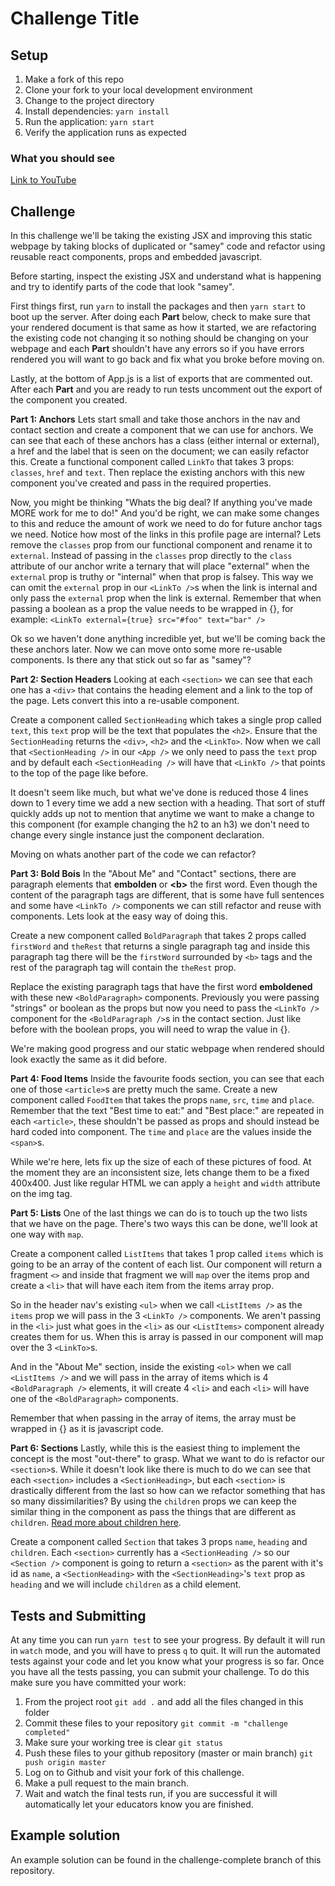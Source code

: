 # Challenge Title

## Setup

1. Make a fork of this repo
2. Clone your fork to your local development environment
3. Change to the project directory
4. Install dependencies: `yarn install`
5. Run the application: `yarn start`
6. Verify the application runs as expected

### What you should see
[Link to YouTube](https://youtu.be/cnI6TjEoVU4)


## Challenge
In this challenge we'll be taking the existing JSX and  improving this static webpage by taking blocks of duplicated or "samey" code and refactor using reusable react components, props and embedded javascript. 

Before starting, inspect the existing JSX and understand what is happening and try to identify parts of the code that look "samey".

First things first, run `yarn` to install the packages and then `yarn start` to boot up the server. After doing each **Part** below, check to make sure that your rendered document is that same as how it started, we are refactoring the existing code not changing it so nothing should be changing on your webpage and each **Part** shouldn't have any errors so if you have errors rendered you will want to go back and fix what you broke before moving on.

Lastly, at the bottom of App.js is a list of exports that are commented out. After each **Part** and you are ready to run tests uncomment out the export of the component you created. 

**Part 1: Anchors**
Lets start small and take those anchors in the nav and contact section and create a component that we can use for anchors. We can see that each of these anchors has a class (either internal or external), a href and the label that is seen on the document; we can easily refactor this. Create a functional component called `LinkTo` that takes 3 props: `classes`, `href` and `text`. Then replace the existing anchors with this new component you've created and pass in the required properties.

Now, you might be thinking "Whats the big deal? If anything you've made MORE work for me to do!" And you'd be right, we can make some changes to this and reduce the amount of work we need to do for future anchor tags we need. Notice how most of the links in this profile page are internal? Lets remove the `classes` prop from our functional component and rename it to `external`. Instead of passing in the `classes` prop directly to the `class` attribute of our anchor write a ternary that will place "external" when the `external` prop is truthy or "internal" when that prop is falsey. This way we can omit the `external` prop in our `<LinkTo />`s when the link is internal and only pass the `external` prop when the link is external. Remember that when passing a boolean as a prop the value needs to be wrapped in {}, for example:
`<LinkTo external={true} src="#foo" text="bar" />`

Ok so we haven't done anything incredible yet, but we'll be coming back the these anchors later. Now we can move onto some more re-usable components. Is there any that stick out so far as "samey"?

**Part 2: Section Headers**
Looking at each `<section>` we can see that each one has a `<div>` that contains the heading element and a link to the top of the page. Lets convert this into a re-usable component. 

Create a component called `SectionHeading` which takes a single prop called `text`, this `text` prop will be the text that populates the `<h2>`. Ensure that the `SectionHeading` returns the `<div>`, `<h2>` and the `<LinkTo>`. Now when we call that `<SectionHeading />` in our `<App />` we only need to pass the `text` prop and by default each `<SectionHeading />` will have that `<LinkTo />` that points to the top of the page like before. 

It doesn't seem like much, but what we've done is reduced those 4 lines down to 1 every time we add a new section with a heading. That sort of stuff quickly adds up not to mention that anytime we want to make a change to this component (for example changing the h2 to an h3) we don't need to change every single instance just the component declaration.

Moving on whats another part of the code we can refactor?

**Part 3: Bold Bois**
In the "About Me" and "Contact" sections, there are paragraph elements that **embolden** or **\<b>** the first word. Even though the content of the paragraph tags are different, that is some have full sentences and some have `<LinkTo />` components we can still refactor and reuse with components. Lets look at the easy way of doing this. 

Create a new component called `BoldParagraph` that takes 2 props called `firstWord` and `theRest` that returns a single paragraph tag and inside this paragraph tag there will be the `firstWord` surrounded by `<b>` tags and the rest of the paragraph tag will contain the `theRest` prop.

Replace the existing paragraph tags that have the first word **emboldened** with these new `<BoldParagraph>` components. Previously you were passing "strings" or boolean as the props but now you need to pass the `<LinkTo />` component for the `<BoldParagraph />`s in the contact section. Just like before with the boolean props, you will need to wrap the value in {}.

We're making good progress and our static webpage when rendered should look exactly the same as it did before.

**Part 4: Food Items**
Inside the favourite foods section, you can see that each one of those `<article>`s are pretty much the same. Create a new component called `FoodItem` that takes the props `name`, `src`, `time` and `place`. Remember that the text "Best time to eat:" and "Best place:" are repeated in each `<article>`, these shouldn't be passed as props and should instead be hard coded into component. The `time` and `place` are the values inside the `<span>`s.

While we're here, lets fix up the size of each of these pictures of food. At the moment they are an inconsistent size, lets change them to be a fixed 400x400. Just like regular HTML we can apply a `height` and `width` attribute on the img tag.

**Part 5: Lists**
One of the last things we can do is to touch up the two lists that we have on the page. There's two ways this can be done, we'll look at one way with `map`.

Create a component called `ListItems` that takes 1 prop called `items` which is going to be an array of the content of each list. Our component will return a fragment `<>` and inside that fragment we will `map` over the items prop and create a `<li>` that will have each item from the items array prop. 

So in the header nav's existing `<ul>` when we call `<ListItems />` as the `items` prop we will pass in the 3 `<LinkTo />` components. We aren't passing in the `<li>` just what goes in the `<li>` as our `<ListItems>` component already creates them for us. When this is array is passed in our component will map over the 3 `<LinkTo>`s.

And in the "About Me" section, inside the existing `<ol>` when we call `<ListItems />` and we will pass in the array of items which is 4 `<BoldParagraph />` elements, it will create 4 `<li>` and each `<li>` will have one of the `<BoldParagraph>` components.

Remember that when passing in the array of items, the array must be wrapped in {} as it is javascript code.

**Part 6: Sections**
Lastly, while this is the easiest thing to implement the concept is the most "out-there" to grasp. What we want to do is refactor our `<section>`s. While it doesn't look like there is much to do we can see that each `<section>` includes a `<SectionHeading>`, but each `<section>` is drastically different from the last so how can we refactor something that has so many dissimilarities? By using  the `children` props we can keep the similar thing in the component as pass the things that are different as `children`. [Read more about children here](https://reactgo.com/react-props-children/).
  
Create a component called `Section` that takes 3 props `name`, `heading` and `children`. Each `<section>` currently has a `<SectionHeading />` so our `<Section />` component is going to return a `<section>` as the parent with it's id as `name`, a `<SectionHeading>` with the `<SectionHeading>`'s `text` prop as `heading` and we will include `children` as a child element. 

## Tests and Submitting

At any time you can run `yarn test` to see your progress. By default it will run in `watch` mode, and you will have to press `q` to quit. It will run the automated tests against your code and let you know what your progress is so far. Once you have all the tests passing, you can submit your challenge. To do this make sure you have committed your work:

1. From the project root `git add .` and add all the files changed in this folder
2. Commit these files to your repository `git commit -m "challenge completed"`
3. Make sure your working tree is clear `git status`
4. Push these files to your github repository (master or main branch) `git push origin master`
5. Log on to Github and visit your fork of this challenge.
6. Make a pull request to the main branch.
7. Wait and watch the final tests run, if you are successful it will automatically let your educators know you are finished.

## Example solution

An example solution can be found in the challenge-complete branch of this repository.